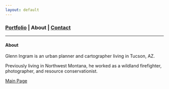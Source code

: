 ```yaml
---
layout: default
---
```

<title>Glenn Ingram Cartography</title>

### [Portfolio](./index.md) | About | [Contact](./contact.md)
 <hr> 
 
#### About

Glenn Ingram is an urban planner and cartographer living in Tucson, AZ.

Previously living in Northwest Montana, he worked as a wildland firefighter, photographer, and resource conservationist.





[Main Page](./)
